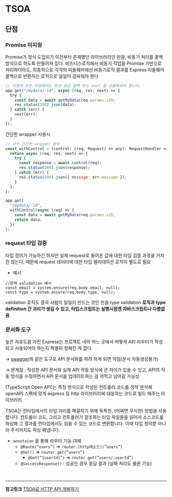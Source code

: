 # TSOA

## 단점

### **Promise 미지원**

Promise가 정식 도입되기 이전부터 존재했던 라이브러리인 만큼, 비동기 처리를 콜백 방식으로 하도록 만들어져 있다. 비즈니스로직에서 비동기 작업을 Promise 기반으로 처리하더라도, 최종적으로 각각의 미들웨어에선 비동기로직 결과를 Express 미들웨어 콜백으로 반환하는 로직으로 일일이 감싸줘야 한다

```jsx
// 이렇게 모든 미들웨어는 항상 응답 콜백 또는 next 를 호출해줘야 합니다.
app.get("/mydata/:id", async (req, res, next) => {
  try {
    const data = await getMyData(req.params.id);
    res.status(200).json(data);
  } catch (err) {
    next(err);
  }
});
```

간단한 wrapper 사용시

```jsx
// 아주 간단한 wrapper 함수
const withControl = (control: (req: Request) => any): RequestHandler => {
  return async (req, res, next) => {
    try {
      const response = await control(req);
      res.status(200).json(response);
    } catch (err) {
      res.status(500).json({ message: err.message });
    }
  };
};

app.get(
  "/mydata/:id",
  withControl(async (req) => {
    const data = await getMyData(req.params.id);
    return data;
  })
);
```

### request 타입 검증

타입 정의가 가능하긴 하지만 실제 request로 들어온 값에 대한 타입 검증 과정을 거치진 않는다. 때문에 request 데이터에 대한 타입 밸리데이션 로직이 별도로 필요

- 예시

```tsx
//현재 validation 예시
const email = system.ensure(req.body.email, null);
const type = system.ensure(req.body.type, null);
```

validation 로직도 결국 사람이 일일이 만드는 것인 만큼 type validation **로직과 type definition 간 괴리가 생길 수 있고, 타입스크립트는 실행시점엔 자바스크립트나 다름없음**

### 문서화 도구

높은 자유도를 가진 Express는 프로젝트 내의 어느 곳에서 어떻게 API 라우터가 작성되고 사용되어야 하는지 특별히 정해진 게 없다.

→ [swagger](https://swagger.io/)와 같은 도구로 API 문서화를 하려 하게 되면 약점(문서 자동생성불가)

→ 문제점 : 작성한 API 문서와 실제 API 작동 방식에 큰 차이가 있을 수 있고, API의 작동 방식을 수정하면서 API 문서를 업데이트하는 걸 까먹고 넘어갈 가능성

(TypeScript Open API)는 특정 방식으로 작성된 컨트롤러 코드를 정적 분석해 openAPI 스펙에 맞게 express 등 http 라이브러리에 대응하는 코드로 빌드 해주는 라이브러리

TSOA는 런타임에서의 타입 괴리를 해결하기 위해 독특한, (어쩌면 무식한) 방법을 사용합니다. 컨트롤러 코드, 그리고 컨트롤러가 참조하는 타입 파일들을 읽어서 소스코드를 파싱해 그 결과를 런타임에서도 읽을 수 있는 코드로 변환합니다. 이때 타입 정의뿐 아니라 주석까지도 파싱 해냅니다.

- `annotaion` 을 통해 라우터 기능 대체
  - `@Route(”users”)` ⇒ `router.[http메소드](”users”)`
  - `@Get()` ⇒ `router.get(”users”)`
    - `@Get(”{userId}”)` ⇒ `router.get(”users/:userId”)`
  - `@SuccessResponse()` : 성공인 경우 응답 결과 (실패 처리도 물론 가능)

</br>

---

**참고링크**
[TSOA로 HTTP API 개발하기](https://boostbrothers.github.io/technology/2022/03/03/TSOA%EB%A1%9C-HTTP-API-%EA%B0%9C%EB%B0%9C%ED%95%98%EA%B8%B0/)
